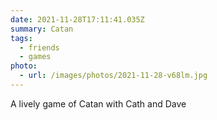 ```yaml
---
date: 2021-11-28T17:11:41.035Z
summary: Catan
tags:
  - friends
  - games
photo:
  - url: /images/photos/2021-11-28-v68lm.jpg
---
```


A lively game of Catan with Cath and Dave
